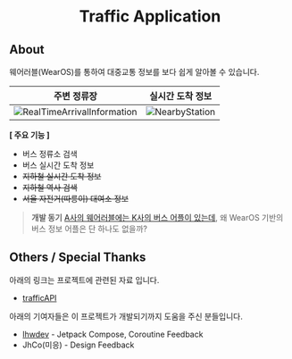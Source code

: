 <h1 align="center">Traffic Application</h1>

## About
웨어러블(WearOS)를 통하여 대중교통 정보를 보다 쉽게 알아볼 수 있습니다.

<table>
    <thead>
        <tr>
            <th>주변 정류장</th>
            <th>실시간 도착 정보</th>
        </tr>
    </thead>
    <tbody>
        <tr>
            <td><img src="https://github.com/gunyu1019/TrafficApplication/blob/main/screenshots/RealTimeArrivalInformation1.png?raw=true" alt="RealTimeArrivalInformation"></td>
            <td><img src="https://github.com/gunyu1019/TrafficApplication/blob/main/screenshots/NearbyStation2.png?raw=true" alt="NearbyStation"></td>
        </tr>
    </tbody>
</table>

**[ 주요 기능 ]**
* 버스 정류소 검색
* 버스 실시간 도착 정보
* ~~지하철 실시간 도착 정보~~
* ~~지하철 역사 검색~~
* ~~서울 자전거(따릉이) 대여소 정보~~


> **개발 동기**
> [A사의 웨어러블에는 K사의 버스 어플이 있는데](https://apps.apple.com/kr/app/kakaobeoseu/id1095206186?platform=appleWatch),
> 왜 WearOS 기반의 버스 정보 어플은 단 하나도 없을까?<br/>

## Others / Special Thanks
아래의 링크는 프로젝트에 관련된 자료 입니다.
* [trafficAPI](https://github.com/gunyu1019/trafficAPI/)

아래의 기여자들은 이 프로젝트가 개발되기까지 도움을 주신 분들입니다.
* [lhwdev](https://github.com/lhwdev) - Jetpack Compose, Coroutine Feedback
* JhCo(미응) - Design Feedback